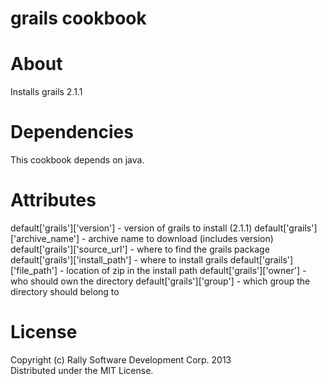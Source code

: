 # grails cookbook

# About
Installs grails 2.1.1

# Dependencies
This cookbook depends on java.

# Attributes
default['grails']['version'] - version of grails to install (2.1.1)
default['grails']['archive_name']  - archive name to download (includes version)
default['grails']['source_url']  - where to find the grails package
default['grails']['install_path']  - where to install grails
default['grails']['file_path']  - location of zip in the install path
default['grails']['owner']  - who should own the directory
default['grails']['group']  - which group the directory should belong to

# License
Copyright (c) Rally Software Development Corp. 2013  
Distributed under the MIT License.